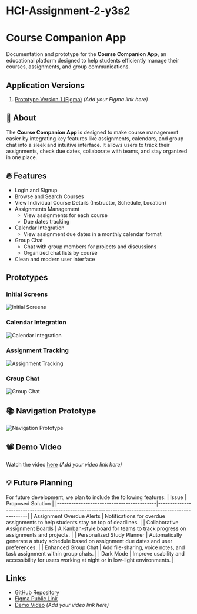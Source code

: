 # HCI-Assignment-2-y3s2

# Course Companion App

Documentation and prototype for the **Course Companion App**, an educational platform designed to help students efficiently manage their courses, assignments, and group communications. 

## Application Versions

1. [Prototype Version 1 (Figma)](https://www.figma.com/design/d3XK3rT4BrGbcPpES8ZuAI/Assignment-2Part-3?node-id=0-1&t=pUfqVD4cdLfzqzC1-1) *(Add your Figma link here)*

## :thinking: About

The **Course Companion App** is designed to make course management easier by integrating key features like assignments, calendars, and group chat into a sleek and intuitive interface. It allows users to track their assignments, check due dates, collaborate with teams, and stay organized in one place.

## :fire: Features

- Login and Signup
- Browse and Search Courses
- View Individual Course Details (Instructor, Schedule, Location)
- Assignments Management
  - View assignments for each course
  - Due dates tracking
- Calendar Integration
  - View assignment due dates in a monthly calendar format
- Group Chat
  - Chat with group members for projects and discussions
  - Organized chat lists by course
- Clean and modern user interface

## Prototypes

### Initial Screens
![Initial Screens](./images/initial-screens.png)

### Calendar Integration
![Calendar Integration](./images/calendar-page.png)

### Assignment Tracking
![Assignment Tracking](./images/assignment-tracking.png)

### Group Chat
![Group Chat](./images/group-chat.png)

## :books: Navigation Prototype

![Navigation Prototype](./images/navigation-flow.png)

## :film_projector: Demo Video

Watch the video [here](https://www.yourvideolink.com) *(Add your video link here)*

## :bulb: Future Planning

For future development, we plan to include the following features:
| Issue                                    | Proposed Solution                                                                                   |
|------------------------------------------|-----------------------------------------------------------------------------------------------------|
| Assignment Overdue Alerts                | Notifications for overdue assignments to help students stay on top of deadlines.                   |
| Collaborative Assignment Boards          | A Kanban-style board for teams to track progress on assignments and projects.                      |
| Personalized Study Planner               | Automatically generate a study schedule based on assignment due dates and user preferences.        |
| Enhanced Group Chat                      | Add file-sharing, voice notes, and task assignment within group chats.                             |
| Dark Mode                                | Improve usability and accessibility for users working at night or in low-light environments.       |

## Links

- [GitHub Repository](https://github.com/igurvir/HCI-Assignment-2-y3s2) 
- [Figma Public Link](https://www.figma.com/design/d3XK3rT4BrGbcPpES8ZuAI/Assignment-2Part-3?node-id=0-1&t=pUfqVD4cdLfzqzC1-1) 
- [Demo Video](https://www.yourvideolink.com) *(Add your video link here)*
